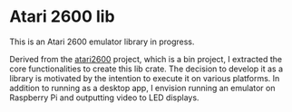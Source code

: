 # Atari 2600 lib

This is an Atari 2600 emulator library in progress.

Derived from the [atari2600](https://github.com/ltriant/atari2600) project, which is a bin project, I extracted the core functionalities to create this lib crate. The decision to develop it as a library is motivated by the intention to execute it on various platforms. In addition to running as a desktop app, I envision running an emulator on Raspberry Pi and outputting video to LED displays.

